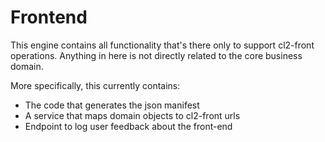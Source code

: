 # Frontend

This engine contains all functionality that's there only to support cl2-front operations. Anything in here is not directly related to the core business domain.

More specifically, this currently contains:
* The code that generates the json manifest
* A service that maps domain objects to cl2-front urls
* Endpoint to log user feedback about the front-end